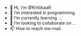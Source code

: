 - 👋 Hi, I’m @KritiikaaR
- 👀 I’m interested in programming.
- 🌱 I’m currently learning ...
- 💞️ I’m looking to collaborate on ...
- 📫 How to reach me-mail.

<!---
KritiikaaR/KritiikaaR is a ✨ special ✨ repository because its `README.md` (this file) appears on your GitHub profile.
You can click the Preview link to take a look at your changes.
--->
